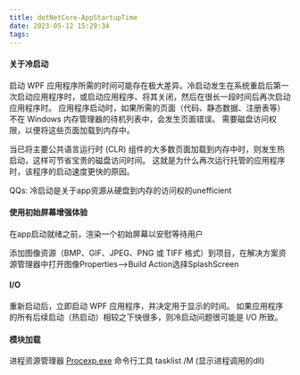 ```yaml
---
title: dotNetCore-AppStartupTime
date: 2023-05-12 15:29:34
tags:
---
```

#### 关于冷启动
启动 WPF 应用程序所需的时间可能存在极大差异。冷启动发生在系统重启后第一次启动应用程序时，或启动应用程序、将其关闭，然后在很长一段时间后再次启动应用程序时。 应用程序启动时，如果所需的页面（代码、静态数据、注册表等）不在 Windows 内存管理器的待机列表中，会发生页面错误。 需要磁盘访问权限，以便将这些页面加载到内存中。

当已将主要公共语言运行时 (CLR) 组件的大多数页面加载到内存中时，则发生热启动，这样可节省宝贵的磁盘访问时间。 这就是为什么再次运行托管的应用程序时，该程序的启动速度更快的原因。

QQs: 冷启动是关于app资源从硬盘到内存的访问权的unefficient

#### 使用初始屏幕增强体验
在app启动就绪之前，渲染一个初始屏幕以安慰等待用户

添加图像资源（BMP、GIF、JPEG、PNG 或 TIFF 格式）到项目，在解决方案资源管理器中打开图像Properties-->Build Action选择SplashScreen

#### I/O
重新启动后，立即启动 WPF 应用程序，并决定用于显示的时间。 如果应用程序的所有后续启动（热启动）相较之下快很多，则冷启动问题很可能是 I/O 所致。
 
#### 模块加载
进程资源管理器 [Procexp.exe](https://learn.microsoft.com/en-us/sysinternals/downloads/process-explorer)
命令行工具 tasklist /M (显示进程调用的dll)